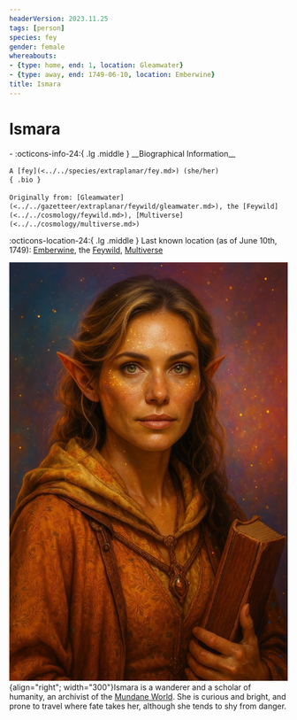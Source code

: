 ```yaml
---
headerVersion: 2023.11.25
tags: [person]
species: fey
gender: female
whereabouts:
- {type: home, end: 1, location: Gleamwater}
- {type: away, end: 1749-06-10, location: Emberwine}
title: Ismara
---
```

# Ismara
<div class="grid cards ext-narrow-margin ext-one-column" markdown>
- :octicons-info-24:{ .lg .middle } __Biographical Information__

    A [fey](<../../species/extraplanar/fey.md>) (she/her)  
    { .bio }

    Originally from: [Gleamwater](<../../gazetteer/extraplanar/feywild/gleamwater.md>), the [Feywild](<../../cosmology/feywild.md>), [Multiverse](<../../cosmology/multiverse.md>)
</div>

:octicons-location-24:{ .lg .middle } Last known location (as of June 10th, 1749): [Emberwine](<../../gazetteer/extraplanar/feywild/emberwine/emberwine.md>), the [Feywild](<../../cosmology/feywild.md>), [Multiverse](<../../cosmology/multiverse.md>)


![Ismara](../../assets/ismara.jpg){align="right"; width="300"}Ismara is a wanderer and a scholar of humanity, an archivist of the [Mundane World](<../../cosmology/material-plane.md>). She is curious and bright, and prone to travel where fate takes her, although she tends to shy from danger. 

